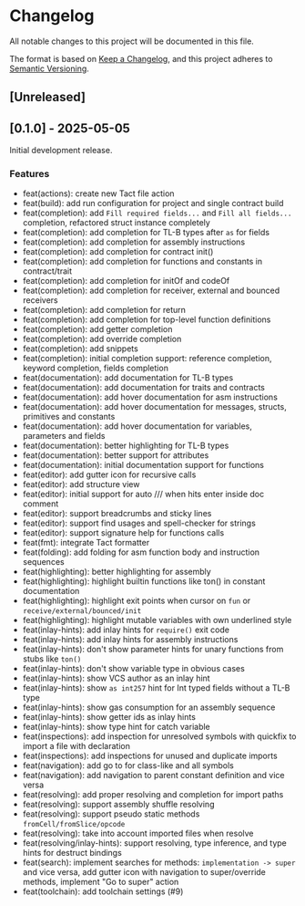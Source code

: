 # Changelog

All notable changes to this project will be documented in this file.

The format is based on [Keep a Changelog](https://keepachangelog.com/en/1.0.0/),
and this project adheres to [Semantic Versioning](https://semver.org/spec/v2.0.0.html).

## [Unreleased]

## [0.1.0] - 2025-05-05

Initial development release.

### Features

- feat(actions): create new Tact file action
- feat(build): add run configuration for project and single contract build
- feat(completion): add `Fill required fields...` and `Fill all fields...` completion, refactored struct instance completely
- feat(completion): add completion for TL-B types after `as` for fields
- feat(completion): add completion for assembly instructions
- feat(completion): add completion for contract init()
- feat(completion): add completion for functions and constants in contract/trait
- feat(completion): add completion for initOf and codeOf
- feat(completion): add completion for receiver, external and bounced receivers
- feat(completion): add completion for return
- feat(completion): add completion for top-level function definitions
- feat(completion): add getter completion
- feat(completion): add override completion
- feat(completion): add snippets
- feat(completion): initial completion support: reference completion, keyword completion, fields completion
- feat(documentation): add documentation for TL-B types
- feat(documentation): add documentation for traits and contracts
- feat(documentation): add hover documentation for asm instructions
- feat(documentation): add hover documentation for messages, structs, primitives and constants
- feat(documentation): add hover documentation for variables, parameters and fields
- feat(documentation): better highlighting for TL-B types
- feat(documentation): better support for attributes
- feat(documentation): initial documentation support for functions
- feat(editor): add gutter icon for recursive calls
- feat(editor): add structure view
- feat(editor): initial support for auto /// when hits enter inside doc comment
- feat(editor): support breadcrumbs and sticky lines
- feat(editor): support find usages and spell-checker for strings
- feat(editor): support signature help for functions calls
- feat(fmt): integrate Tact formatter
- feat(folding): add folding for asm function body and instruction sequences
- feat(highlighting): better highlighting for assembly
- feat(highlighting): highlight builtin functions like ton() in constant documentation
- feat(highlighting): highlight exit points when cursor on `fun` or `receive/external/bounced/init`
- feat(highlighting): highlight mutable variables with own underlined style
- feat(inlay-hints): add inlay hints for `require()` exit code
- feat(inlay-hints): add inlay hints for assembly instructions
- feat(inlay-hints): don't show parameter hints for unary functions from stubs like `ton()`
- feat(inlay-hints): don't show variable type in obvious cases
- feat(inlay-hints): show VCS author as an inlay hint
- feat(inlay-hints): show `as int257` hint for Int typed fields without a TL-B type
- feat(inlay-hints): show gas consumption for an assembly sequence
- feat(inlay-hints): show getter ids as inlay hints
- feat(inlay-hints): show type hint for catch variable
- feat(inspections): add inspection for unresolved symbols with quickfix to import a file with declaration
- feat(inspections): add inspections for unused and duplicate imports
- feat(navigation): add go to for class-like and all symbols
- feat(navigation): add navigation to parent constant definition and vice versa
- feat(resolving): add proper resolving and completion for import paths
- feat(resolving): support assembly shuffle resolving
- feat(resolving): support pseudo static methods `fromCell/fromSlice/opcode`
- feat(resolving): take into account imported files when resolve
- feat(resolving/inlay-hints): support resolving, type inference, and type hints for destruct bindings
- feat(search): implement searches for methods: `implementation -> super` and vice versa, add gutter icon with navigation to super/override methods, implement "Go to super" action
- feat(toolchain): add toolchain settings (#9)
